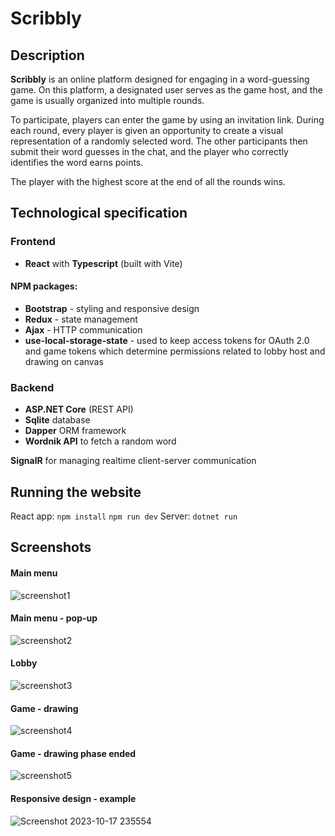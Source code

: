 # Scribbly

## Description
**Scribbly** is an online platform designed for engaging in a word-guessing game. On this platform, a designated user serves as the game host, and the game is usually organized into multiple rounds. 

To participate, players can enter the game by using an invitation link. During each round, every player is given an opportunity to create a visual representation of a randomly selected word. The other participants then submit their word guesses in the chat, and the player who correctly identifies the word earns points. 

The player with the highest score at the end of all the rounds wins.

## Technological specification

### Frontend
+ **React** with **Typescript** (built with Vite)
#### NPM packages:
+ **Bootstrap** - styling and responsive design
+ **Redux** - state management
+ **Ajax** - HTTP communication
+ **use-local-storage-state** - used to keep access tokens for OAuth 2.0 and game tokens which determine permissions related to lobby host and drawing on canvas


### Backend
+ **ASP.NET Core** (REST API)
+ **Sqlite** database
+ **Dapper** ORM framework
+ **Wordnik API** to fetch a random word

**SignalR** for managing realtime client-server communication

## Running the website
React app: `npm install` `npm run dev`
Server: `dotnet run`

## Screenshots

#### Main menu
![screenshot1](https://github.com/hynas321/Scribbly/assets/76520333/b41caab8-ce0f-4c4d-9b96-765cbdbb3737)

#### Main menu - pop-up
![screenshot2](https://github.com/hynas321/Scribbly/assets/76520333/7c17d624-f0fd-4fb0-9ca7-b259050412ed)

#### Lobby
![screenshot3](https://github.com/hynas321/Scribbly/assets/76520333/a013b445-89f5-4e16-a058-ee8c3f98bf28)

#### Game - drawing
![screenshot4](https://github.com/hynas321/Scribbly/assets/76520333/e735a809-3186-4b60-bdd6-39e5eb05046c)

#### Game - drawing phase ended
![screenshot5](https://github.com/hynas321/Scribbly/assets/76520333/60886dc8-4a74-4e14-b479-d954b106125a)

#### Responsive design - example
![Screenshot 2023-10-17 235554](https://github.com/hynas321/Scribbly/assets/76520333/4742da73-6230-450b-a91c-4c6f4f298a6e)
